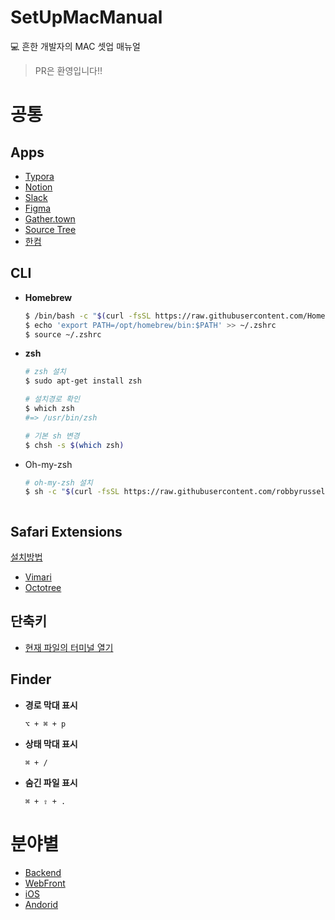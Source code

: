 # SetUpMacManual
💻 흔한 개발자의 MAC 셋업 매뉴얼
> PR은 환영입니다!!
# 공통
## Apps
* [Typora](https://typora.io/#download)
* [Notion](https://www.notion.so/desktop)
* [Slack](https://slack.com/intl/en-kr/downloads/mac?geocode=en-kr)
* [Figma](https://www.figma.com/downloads/)
* [Gather.town](https://www.gather.town/download)
* [Source Tree](https://www.sourcetreeapp.com)
* [한컴](https://www.hancom.com/mypage/myIndivPrdtList.do)



## CLI

* **Homebrew**
   ```bash
   $ /bin/bash -c "$(curl -fsSL https://raw.githubusercontent.com/Homebrew/install/HEAD/install.sh)"
   $ echo 'export PATH=/opt/homebrew/bin:$PATH' >> ~/.zshrc
   $ source ~/.zshrc
   ```

+ **zsh**

  ```bash
  # zsh 설치
  $ sudo apt-get install zsh
  
  # 설치경로 확인
  $ which zsh
  #=> /usr/bin/zsh
  
  # 기본 sh 변경
  $ chsh -s $(which zsh)

+ Oh-my-zsh

  ```bash
  # oh-my-zsh 설치
  $ sh -c "$(curl -fsSL https://raw.githubusercontent.com/robbyrussell/oh-my-zsh/master/tools/install.sh)"



## Safari Extensions

[설치방법](https://support.apple.com/ko-kr/HT203051)
* [Vimari](https://apps.apple.com/kr/app/vimari/id1480933944?l=en&mt=12)
* [Octotree](https://apps.apple.com/kr/app/octotree/id1457450145?l=en&mt=12)

## 단축키
* [현재 파일의 터미널 열기](https://ifuwanna.tistory.com/261)

## Finder
* **경로 막대 표시**

   `⌥ + ⌘ + p`
   
* **상태 막대 표시**

   `⌘ + /`
   
* **숨긴 파일 표시**

   `⌘ + ⇧ + .`
   
# 분야별

* [Backend](https://github.com/kimxwan0319/SetUpMacManual/blob/main/Backend/Backend.md)
* [WebFront](https://github.com/kimxwan0319/SetUpMacManual/blob/main/WebFront/WebFront.md)
* [iOS](https://github.com/kimxwan0319/SetUpMacManual/blob/main/iOS/iOS.md)
* [Andorid](https://github.com/kimxwan0319/SetUpMacManual/blob/main/Android/Android.md)

